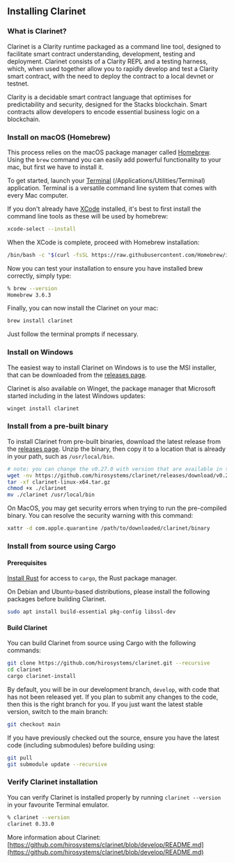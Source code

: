 ## Installing Clarinet

### What is Clarinet?
Clarinet is a Clarity runtime packaged as a command line tool, designed to facilitate smart contract understanding, development, testing and deployment. Clarinet consists of a Clarity REPL and a testing harness, which, when used together allow you to rapidly develop and test a Clarity smart contract, with the need to deploy the contract to a local devnet or testnet.

Clarity is a decidable smart contract language that optimises for predictability and security, designed for the Stacks blockchain. Smart contracts allow developers to encode essential business logic on a blockchain.

### Install on macOS (Homebrew)
This process relies on the macOS package manager called [Homebrew](https://brew.sh/). Using the `brew` command you can easily add powerful functionality to your mac, but first we have to install it.

To get started, launch your [Terminal](https://support.apple.com/en-ph/guide/terminal/welcome/mac) (/Applications/Utilities/Terminal) application. Terminal is a versatile command line system that comes with every Mac computer.

If you don't already have [XCode](https://developer.apple.com/xcode/) installed, it's best to first install the command line tools as these will be used by homebrew:
```bash
xcode-select --install
```

When the XCode is complete, proceed with Homebrew installation:
```bash
/bin/bash -c "$(curl -fsSL https://raw.githubusercontent.com/Homebrew/install/master/install.sh)"
```

Now you can test your installation to ensure you have installed brew correctly, simply type:
```bash
% brew --version
Homebrew 3.6.3
```

Finally, you can now install the Clarinet on your mac:
```bash
brew install clarinet
```
Just follow the terminal prompts if necessary.

### Install on Windows

The easiest way to install Clarinet on Windows is to use the MSI installer, that can be downloaded from the [releases page](https://github.com/hirosystems/clarinet/releases).

Clarinet is also available on Winget, the package manager that Microsoft started including in the latest Windows updates:

```powershell
winget install clarinet
```

### Install from a pre-built binary

To install Clarinet from pre-built binaries, download the latest release from the [releases page](https://github.com/hirosystems/clarinet/releases).
Unzip the binary, then copy it to a location that is already in your path, such as `/usr/local/bin`.

```sh
# note: you can change the v0.27.0 with version that are available in the releases page.
wget -nv https://github.com/hirosystems/clarinet/releases/download/v0.27.0/clarinet-linux-x64-glibc.tar.gz -O clarinet-linux-x64.tar.gz
tar -xf clarinet-linux-x64.tar.gz
chmod +x ./clarinet
mv ./clarinet /usr/local/bin
```

On MacOS, you may get security errors when trying to run the pre-compiled binary. You can resolve the security warning
with this command:

```sh
xattr -d com.apple.quarantine /path/to/downloaded/clarinet/binary
```

### Install from source using Cargo

#### Prerequisites

[Install Rust](https://www.rust-lang.org/tools/install) for access to `cargo`, the Rust package manager.

On Debian and Ubuntu-based distributions, please install the following packages before building Clarinet.

```bash
sudo apt install build-essential pkg-config libssl-dev
```

#### Build Clarinet

You can build Clarinet from source using Cargo with the following commands:

```bash
git clone https://github.com/hirosystems/clarinet.git --recursive
cd clarinet
cargo clarinet-install
```

By default, you will be in our development branch, `develop`, with code that has not been released yet. If you plan to submit any changes to the code, then this is the right branch for you. If you just want the latest stable version, switch to the main branch:

```bash
git checkout main
```

If you have previously checked out the source, ensure you have the latest code (including submodules) before building using:

```bash
git pull
git submodule update --recursive
```

### Verify Clarinet installation

You can verify Clarinet is installed properly by running `clarinet --version` in
your favourite Terminal emulator.

```bash
% clarinet --version
clarinet 0.33.0
```

More information about Clarinet: [https://github.com/hirosystems/clarinet/blob/develop/README.md](https://github.com/hirosystems/clarinet/blob/develop/README.md)
